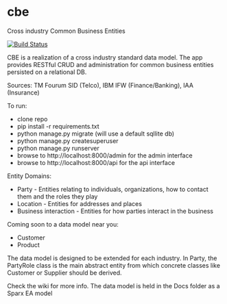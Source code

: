 # cbe
Cross industry Common Business Entities

[![Build Status](http://circleci-badges-max.herokuapp.com/img/Semprini/cbe?token=f5c87c28c73b5351e837a0769c4f8886f4af3314)](https://circleci.com/gh/Semprini/cbe/)

CBE is a realization of a cross industry standard data model. The app provides RESTful CRUD and administration for common business entities persisted on a relational DB.

Sources: TM Fourum SID (Telco), IBM IFW (Finance/Banking), IAA (Insurance)

To run:
- clone repo
- pip install -r requirements.txt
- python manage.py migrate (will use a default sqllite db)
- python manage.py createsuperuser
- python manage.py runserver
- browse to http://localhost:8000/admin for the admin interface
- browse to http://localhost:8000/api for the api interface

Entity Domains:
- Party - Entities relating to individuals, organizations, how to contact them and the roles they play
- Location - Entities for addresses and places
- Business interaction - Entities for how parties interact in the business


Coming soon to a data model near you:
- Customer
- Product


The data model is designed to be extended for each industry. In Party, the PartyRole class is the main abstract entity from which concrete classes like Customer or Supplier should be derived.

Check the wiki for more info. The data model is held in the Docs folder as a Sparx EA model
